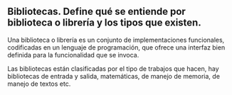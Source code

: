 ## Bibliotecas. Define qué se entiende por biblioteca o librería y los tipos que existen.

Una biblioteca o librería es un conjunto de implementaciones funcionales, codificadas en un lenguaje de programación, 
que ofrece una interfaz bien definida para la funcionalidad que se invoca.

Las bibliotecas están clasificadas por el tipo de trabajos que hacen, hay bibliotecas de entrada y salida, 
matemáticas, de manejo de memoria, de manejo de textos etc.
